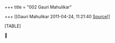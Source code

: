 +++
title = "002 Gauri Mahulikar"

+++
[[Gauri Mahulikar	2011-04-24, 11:21:40 [Source](https://groups.google.com/g/bvparishat/c/xmgmQK4dQ_k)]]



[TABLE]



